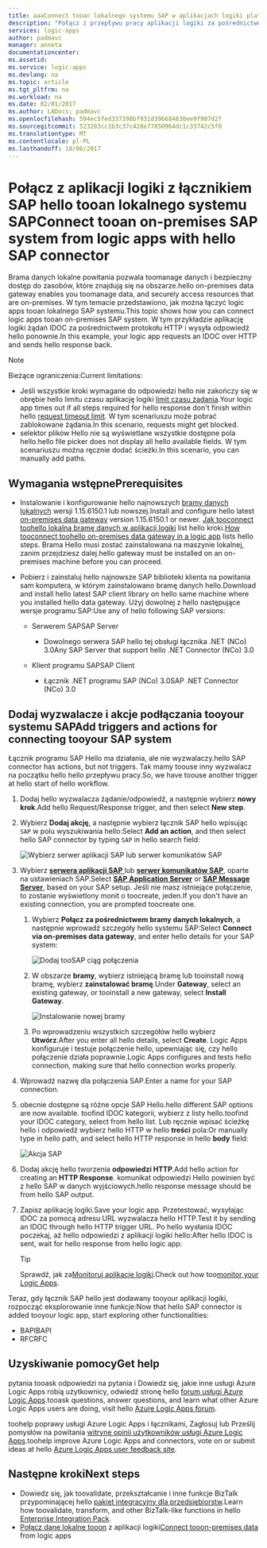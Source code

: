 ```yaml
---
title: aaaConnect tooan lokalnego systemu SAP w aplikacjach logiki platformy Azure | Dokumentacja firmy Microsoft
description: "Połącz z przepływu pracy aplikacji logiki za pośrednictwem bramy danych lokalne powitania tooan lokalnego systemu SAP"
services: logic-apps
author: padmavc
manager: anneta
documentationcenter: 
ms.assetid: 
ms.service: logic-apps
ms.devlang: na
ms.topic: article
ms.tgt_pltfrm: na
ms.workload: na
ms.date: 02/01/2017
ms.author: LADocs; padmavc
ms.openlocfilehash: 594ec5fed337398bf931d396684630ee9f907d2f
ms.sourcegitcommit: 523283cc1b3c37c428e77850964dc1c33742c5f0
ms.translationtype: MT
ms.contentlocale: pl-PL
ms.lasthandoff: 10/06/2017
---
```

# <a name="connect-tooan-on-premises-sap-system-from-logic-apps-with-hello-sap-connector"></a><span data-ttu-id="c2487-103">Połącz z aplikacji logiki z łącznikiem SAP hello tooan lokalnego systemu SAP</span><span class="sxs-lookup"><span data-stu-id="c2487-103">Connect tooan on-premises SAP system from logic apps with hello SAP connector</span></span> 

<span data-ttu-id="c2487-104">Brama danych lokalne powitania pozwala toomanage danych i bezpieczny dostęp do zasobów, które znajdują się na obszarze.</span><span class="sxs-lookup"><span data-stu-id="c2487-104">hello on-premises data gateway enables you toomanage data, and securely access resources that are on-premises.</span></span> <span data-ttu-id="c2487-105">W tym temacie przedstawiono, jak można łączyć logic apps tooan lokalnego SAP systemu.</span><span class="sxs-lookup"><span data-stu-id="c2487-105">This topic shows how you can connect logic apps tooan on-premises SAP system.</span></span> <span data-ttu-id="c2487-106">W tym przykładzie aplikację logiki żądań IDOC za pośrednictwem protokołu HTTP i wysyła odpowiedź hello ponownie.</span><span class="sxs-lookup"><span data-stu-id="c2487-106">In this example, your logic app requests an IDOC over HTTP and sends hello response back.</span></span>    

> [!NOTE]
> <span data-ttu-id="c2487-107">Bieżące ograniczenia:</span><span class="sxs-lookup"><span data-stu-id="c2487-107">Current limitations:</span></span> 
> - <span data-ttu-id="c2487-108">Jeśli wszystkie kroki wymagane do odpowiedzi hello nie zakończy się w obrębie hello limitu czasu aplikację logiki [limit czasu żądania](./logic-apps-limits-and-config.md).</span><span class="sxs-lookup"><span data-stu-id="c2487-108">Your logic app times out if all steps required for hello response don't finish within hello [request timeout limit](./logic-apps-limits-and-config.md).</span></span> <span data-ttu-id="c2487-109">W tym scenariuszu może pobrać zablokowane żądania.</span><span class="sxs-lookup"><span data-stu-id="c2487-109">In this scenario, requests might get blocked.</span></span> 
> - <span data-ttu-id="c2487-110">selektor plików Hello nie są wyświetlane wszystkie dostępne pola hello.</span><span class="sxs-lookup"><span data-stu-id="c2487-110">hello file picker does not display all hello available fields.</span></span> <span data-ttu-id="c2487-111">W tym scenariuszu można ręcznie dodać ścieżki.</span><span class="sxs-lookup"><span data-stu-id="c2487-111">In this scenario, you can manually add paths.</span></span>

## <a name="prerequisites"></a><span data-ttu-id="c2487-112">Wymagania wstępne</span><span class="sxs-lookup"><span data-stu-id="c2487-112">Prerequisites</span></span>

- <span data-ttu-id="c2487-113">Instalowanie i konfigurowanie hello najnowszych [bramy danych lokalnych](https://www.microsoft.com/download/details.aspx?id=53127) wersji 1.15.6150.1 lub nowszej.</span><span class="sxs-lookup"><span data-stu-id="c2487-113">Install and configure hello latest [on-premises data gateway](https://www.microsoft.com/download/details.aspx?id=53127) version 1.15.6150.1 or newer.</span></span> <span data-ttu-id="c2487-114">[Jak tooconnect toohello lokalną bramę danych w aplikacji logiki](http://aka.ms/logicapps-gateway) list hello kroki.</span><span class="sxs-lookup"><span data-stu-id="c2487-114">[How tooconnect toohello on-premises data gateway in a logic app](http://aka.ms/logicapps-gateway) lists hello steps.</span></span> <span data-ttu-id="c2487-115">Brama Hello musi zostać zainstalowana na maszynie lokalnej, zanim przejdziesz dalej.</span><span class="sxs-lookup"><span data-stu-id="c2487-115">hello gateway must be installed on an on-premises machine before you can proceed.</span></span>

- <span data-ttu-id="c2487-116">Pobierz i zainstaluj hello najnowsze SAP biblioteki klienta na powitania sam komputera, w którym zainstalowano bramę danych hello.</span><span class="sxs-lookup"><span data-stu-id="c2487-116">Download and install hello latest SAP client library on hello same machine where you installed hello data gateway.</span></span> <span data-ttu-id="c2487-117">Użyj dowolnej z hello następujące wersje programu SAP:</span><span class="sxs-lookup"><span data-stu-id="c2487-117">Use any of hello following SAP versions:</span></span> 
    - <span data-ttu-id="c2487-118">Serwerem SAP</span><span class="sxs-lookup"><span data-stu-id="c2487-118">SAP Server</span></span>
        - <span data-ttu-id="c2487-119">Dowolnego serwera SAP hello tej obsługi łącznika .NET (NCo) 3.0</span><span class="sxs-lookup"><span data-stu-id="c2487-119">Any SAP Server that support hello .NET Connector (NCo) 3.0</span></span>
 
    - <span data-ttu-id="c2487-120">Klient programu SAP</span><span class="sxs-lookup"><span data-stu-id="c2487-120">SAP Client</span></span>
        - <span data-ttu-id="c2487-121">Łącznik .NET programu SAP (NCo) 3.0</span><span class="sxs-lookup"><span data-stu-id="c2487-121">SAP .NET Connector (NCo) 3.0</span></span>

## <a name="add-triggers-and-actions-for-connecting-tooyour-sap-system"></a><span data-ttu-id="c2487-122">Dodaj wyzwalacze i akcje podłączania tooyour systemu SAP</span><span class="sxs-lookup"><span data-stu-id="c2487-122">Add triggers and actions for connecting tooyour SAP system</span></span>

<span data-ttu-id="c2487-123">Łącznik programu SAP Hello ma działania, ale nie wyzwalaczy.</span><span class="sxs-lookup"><span data-stu-id="c2487-123">hello SAP connector has actions, but not triggers.</span></span> <span data-ttu-id="c2487-124">Tak mamy toouse inny wyzwalacz na początku hello hello przepływu pracy.</span><span class="sxs-lookup"><span data-stu-id="c2487-124">So, we have toouse another trigger at hello start of hello workflow.</span></span> 

1. <span data-ttu-id="c2487-125">Dodaj hello wyzwalacza żądanie/odpowiedź, a następnie wybierz **nowy krok**.</span><span class="sxs-lookup"><span data-stu-id="c2487-125">Add hello Request/Response trigger, and then select **New step**.</span></span>

2. <span data-ttu-id="c2487-126">Wybierz **Dodaj akcję**, a następnie wybierz łącznik SAP hello wpisując `SAP` w polu wyszukiwania hello:</span><span class="sxs-lookup"><span data-stu-id="c2487-126">Select **Add an action**, and then select hello SAP connector by typing `SAP` in hello search field:</span></span>    

     ![Wybierz serwer aplikacji SAP lub serwer komunikatów SAP](media/logic-apps-using-sap-connector/sap-action.png)

3. <span data-ttu-id="c2487-128">Wybierz [ **serwera aplikacji SAP** ](https://wiki.scn.sap.com/wiki/display/ABAP/ABAP+Application+Server) lub [ **serwer komunikatów SAP**](http://help.sap.com/saphelp_nw70/helpdata/en/40/c235c15ab7468bb31599cc759179ef/frameset.htm), oparte na ustawieniach SAP.</span><span class="sxs-lookup"><span data-stu-id="c2487-128">Select [**SAP Application Server**](https://wiki.scn.sap.com/wiki/display/ABAP/ABAP+Application+Server) or [**SAP Message Server**](http://help.sap.com/saphelp_nw70/helpdata/en/40/c235c15ab7468bb31599cc759179ef/frameset.htm), based on your SAP setup.</span></span> <span data-ttu-id="c2487-129">Jeśli nie masz istniejące połączenie, to zostanie wyświetlony monit o toocreate, jeden.</span><span class="sxs-lookup"><span data-stu-id="c2487-129">If you don't have an existing connection, you are prompted toocreate one.</span></span>

   1. <span data-ttu-id="c2487-130">Wybierz **Połącz za pośrednictwem bramy danych lokalnych**, a następnie wprowadź szczegóły hello systemu SAP:</span><span class="sxs-lookup"><span data-stu-id="c2487-130">Select **Connect via on-premises data gateway**, and enter hello details for your SAP system:</span></span>   

       ![Dodaj tooSAP ciąg połączenia](media/logic-apps-using-sap-connector/picture2.png)  

   2. <span data-ttu-id="c2487-132">W obszarze **bramy**, wybierz istniejącą bramę lub tooinstall nową bramę, wybierz **zainstalować bramę**.</span><span class="sxs-lookup"><span data-stu-id="c2487-132">Under **Gateway**, select an existing gateway, or tooinstall a new gateway, select **Install Gateway**.</span></span>

        ![Instalowanie nowej bramy](media/logic-apps-using-sap-connector/install-gateway.png)
  
   3. <span data-ttu-id="c2487-134">Po wprowadzeniu wszystkich szczegółów hello wybierz **Utwórz**.</span><span class="sxs-lookup"><span data-stu-id="c2487-134">After you enter all hello details, select **Create**.</span></span> 
   <span data-ttu-id="c2487-135">Logic Apps konfiguruje i testuje połączenie hello, upewniając się, czy hello połączenie działa poprawnie.</span><span class="sxs-lookup"><span data-stu-id="c2487-135">Logic Apps configures and tests hello connection, making sure that hello connection works properly.</span></span>

4. <span data-ttu-id="c2487-136">Wprowadź nazwę dla połączenia SAP.</span><span class="sxs-lookup"><span data-stu-id="c2487-136">Enter a name for your SAP connection.</span></span>

5. <span data-ttu-id="c2487-137">obecnie dostępne są różne opcje SAP Hello.</span><span class="sxs-lookup"><span data-stu-id="c2487-137">hello different SAP options are now available.</span></span> <span data-ttu-id="c2487-138">toofind IDOC kategorii, wybierz z listy hello.</span><span class="sxs-lookup"><span data-stu-id="c2487-138">toofind your IDOC category, select from hello list.</span></span> <span data-ttu-id="c2487-139">Lub ręcznie wpisać ścieżkę hello i odpowiedź wybierz hello HTTP w hello **treści** pola:</span><span class="sxs-lookup"><span data-stu-id="c2487-139">Or manually type in hello path, and select hello HTTP response in hello **body** field:</span></span>

     ![Akcja SAP](media/logic-apps-using-sap-connector/picture3.png)

6. <span data-ttu-id="c2487-141">Dodaj akcję hello tworzenia **odpowiedzi HTTP**.</span><span class="sxs-lookup"><span data-stu-id="c2487-141">Add hello action for creating an **HTTP Response**.</span></span> <span data-ttu-id="c2487-142">komunikat odpowiedzi Hello powinien być z hello SAP w danych wyjściowych.</span><span class="sxs-lookup"><span data-stu-id="c2487-142">hello response message should be from hello SAP output.</span></span>

7. <span data-ttu-id="c2487-143">Zapisz aplikację logiki.</span><span class="sxs-lookup"><span data-stu-id="c2487-143">Save your logic app.</span></span> <span data-ttu-id="c2487-144">Przetestować, wysyłając IDOC za pomocą adresu URL wyzwalacza hello HTTP.</span><span class="sxs-lookup"><span data-stu-id="c2487-144">Test it by sending an IDOC through hello HTTP trigger URL.</span></span> <span data-ttu-id="c2487-145">Po hello wysłania IDOC poczekaj, aż hello odpowiedzi z aplikacji logiki hello:</span><span class="sxs-lookup"><span data-stu-id="c2487-145">After hello IDOC is sent, wait for hello response from hello logic app:</span></span>   

     > [!TIP]
     > <span data-ttu-id="c2487-146">Sprawdź, jak za[Monitoruj aplikacje logiki](../logic-apps/logic-apps-monitor-your-logic-apps.md).</span><span class="sxs-lookup"><span data-stu-id="c2487-146">Check out how too[monitor your Logic Apps](../logic-apps/logic-apps-monitor-your-logic-apps.md).</span></span>

<span data-ttu-id="c2487-147">Teraz, gdy łącznik SAP hello jest dodawany tooyour aplikacji logiki, rozpocząć eksplorowanie inne funkcje:</span><span class="sxs-lookup"><span data-stu-id="c2487-147">Now that hello SAP connector is added tooyour logic app, start exploring other functionalities:</span></span>

- <span data-ttu-id="c2487-148">BAPI</span><span class="sxs-lookup"><span data-stu-id="c2487-148">BAPI</span></span>
- <span data-ttu-id="c2487-149">RFC</span><span class="sxs-lookup"><span data-stu-id="c2487-149">RFC</span></span>

## <a name="get-help"></a><span data-ttu-id="c2487-150">Uzyskiwanie pomocy</span><span class="sxs-lookup"><span data-stu-id="c2487-150">Get help</span></span>

<span data-ttu-id="c2487-151">pytania tooask odpowiedzi na pytania i Dowiedz się, jakie inne usługi Azure Logic Apps robią użytkownicy, odwiedź stronę hello [forum usługi Azure Logic Apps](https://social.msdn.microsoft.com/Forums/en-US/home?forum=azurelogicapps).</span><span class="sxs-lookup"><span data-stu-id="c2487-151">tooask questions, answer questions, and learn what other Azure Logic Apps users are doing, visit hello [Azure Logic Apps forum](https://social.msdn.microsoft.com/Forums/en-US/home?forum=azurelogicapps).</span></span>

<span data-ttu-id="c2487-152">toohelp poprawy usługi Azure Logic Apps i łącznikami, Zagłosuj lub Prześlij pomysłów na powitania [witrynę opinii użytkowników usługi Azure Logic Apps](http://aka.ms/logicapps-wish).</span><span class="sxs-lookup"><span data-stu-id="c2487-152">toohelp improve Azure Logic Apps and connectors, vote on or submit ideas at hello [Azure Logic Apps user feedback site](http://aka.ms/logicapps-wish).</span></span>

## <a name="next-steps"></a><span data-ttu-id="c2487-153">Następne kroki</span><span class="sxs-lookup"><span data-stu-id="c2487-153">Next steps</span></span>

- <span data-ttu-id="c2487-154">Dowiedz się, jak toovalidate, przekształcanie i inne funkcje BizTalk przypominającej hello [pakiet integracyjny dla przedsiębiorstw](../logic-apps/logic-apps-enterprise-integration-overview.md).</span><span class="sxs-lookup"><span data-stu-id="c2487-154">Learn how toovalidate, transform, and other BizTalk-like functions in hello [Enterprise Integration Pack](../logic-apps/logic-apps-enterprise-integration-overview.md).</span></span> 
- <span data-ttu-id="c2487-155">[Połącz dane lokalne tooon](../logic-apps/logic-apps-gateway-connection.md) z aplikacji logiki</span><span class="sxs-lookup"><span data-stu-id="c2487-155">[Connect tooon-premises data](../logic-apps/logic-apps-gateway-connection.md) from logic apps</span></span>
